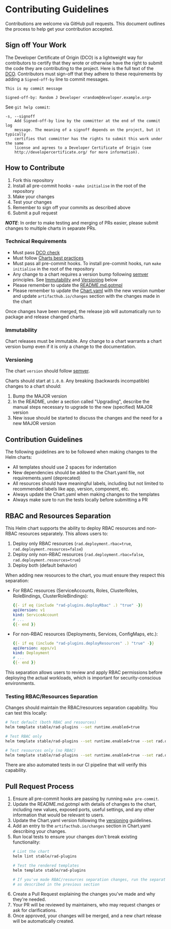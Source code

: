 # Contributing Guidelines

Contributions are welcome via GitHub pull requests. This document outlines the process to help get your contribution accepted.

## Sign off Your Work

The Developer Certificate of Origin (DCO) is a lightweight way for contributors to certify that they wrote or otherwise have the right to submit the code they are contributing to the project. Here is the full text of the [DCO](http://developercertificate.org/). Contributors must sign-off that they adhere to these requirements by adding a `Signed-off-by` line to commit messages.

```text
This is my commit message

Signed-off-by: Random J Developer <random@developer.example.org>
```

See `git help commit`:

```text
-s, --signoff
    Add Signed-off-by line by the committer at the end of the commit log
    message. The meaning of a signoff depends on the project, but it typically
    certifies that committer has the rights to submit this work under the same
    license and agrees to a Developer Certificate of Origin (see
    http://developercertificate.org/ for more information).
```

## How to Contribute

1. Fork this repository
2. Install all pre-commit hooks - `make initialise` in the root of the repository
3. Make your changes
4. Test your changes
5. Remember to sign off your commits as described above
6. Submit a pull request

***NOTE***: In order to make testing and merging of PRs easier, please submit changes to multiple charts in separate PRs.

### Technical Requirements

* Must pass [DCO check](#sign-off-your-work)
* Must follow [Charts best practices](https://helm.sh/docs/topics/chart_best_practices/)
* Must pass all pre-commit hooks. To install pre-commit hooks, run `make initialise` in the root of the repository
* Any change to a chart requires a version bump following [semver](https://semver.org/) principles. See [Immutability](#immutability) and [Versioning](#versioning) below
* Please remember to update the [README.md.gotmpl](./stable/rad-plugins/README.md.gotmpl)
* Please remember to update the [Chart.yaml](./stable/rad-plugins/Chart.yaml) with the new version number and update `artifacthub.io/changes` section with the changes made in the chart

Once changes have been merged, the release job will automatically run to package and release changed charts.

### Immutability

Chart releases must be immutable. Any change to a chart warrants a chart version bump even if it is only a change to the documentation.

### Versioning

The chart `version` should follow [semver](https://semver.org/).

Charts should start at `1.0.0`. Any breaking (backwards incompatible) changes to a chart should:

1. Bump the MAJOR version
2. In the README, under a section called "Upgrading", describe the manual steps necessary to upgrade to the new (specified) MAJOR version
3. New issue should be started to discuss the changes and the need for a new MAJOR version

## Contribution Guidelines

The following guidelines are to be followed when making changes to the Helm charts:

* All templates should use 2 spaces for indentation
* New dependencies should be added to the Chart.yaml file, not requirements.yaml (deprecated)
* All resources should have meaningful labels, including but not limited to recommended labels like app, version, component, etc.
* Always update the Chart.yaml when making changes to the templates
* Always make sure to run the tests locally before submitting a PR

## RBAC and Resources Separation

This Helm chart supports the ability to deploy RBAC resources and non-RBAC resources separately. This allows users to:

1. Deploy only RBAC resources (`rad.deployment.rbac=true`, `rad.deployment.resources=false`)
2. Deploy only non-RBAC resources (`rad.deployment.rbac=false`, `rad.deployment.resources=true`)
3. Deploy both (default behavior)

When adding new resources to the chart, you must ensure they respect this separation:

* For RBAC resources (ServiceAccounts, Roles, ClusterRoles, RoleBindings, ClusterRoleBindings):
  ```yaml
  {{- if eq (include "rad-plugins.deployRbac" .) "true" -}}
  apiVersion: v1
  kind: ServiceAccount
  # ...
  {{- end }}
  ```

* For non-RBAC resources (Deployments, Services, ConfigMaps, etc.):
  ```yaml
  {{- if eq (include "rad-plugins.deployResources" .) "true" -}}
  apiVersion: apps/v1
  kind: Deployment
  # ...
  {{- end }}
  ```

This separation allows users to review and apply RBAC permissions before deploying the actual workloads, which is important for security-conscious environments.

### Testing RBAC/Resources Separation

Changes should maintain the RBAC/resources separation capability. You can test this locally:

```bash
# Test default (both RBAC and resources)
helm template stable/rad-plugins --set runtime.enabled=true

# Test RBAC only
helm template stable/rad-plugins --set runtime.enabled=true --set rad.deployment.resources=false

# Test resources only (no RBAC)
helm template stable/rad-plugins --set runtime.enabled=true --set rad.deployment.rbac=false
```

There are also automated tests in our CI pipeline that will verify this capability.

## Pull Request Process

1. Ensure all pre-commit hooks are passing by running `make pre-commit`.
2. Update the README.md.gotmpl with details of changes to the chart, including new values, exposed ports, useful settings, and any other information that would be relevant to users.
3. Update the Chart.yaml version following the [versioning](#versioning) guidelines.
4. Add an entry to the `artifacthub.io/changes` section in Chart.yaml describing your changes.
5. Run local tests to ensure your changes don't break existing functionality:
   ```bash
   # Lint the chart
   helm lint stable/rad-plugins

   # Test the rendered templates
   helm template stable/rad-plugins

   # If you've made RBAC/resources separation changes, run the separation tests
   # as described in the previous section
   ```
6. Create a Pull Request explaining the changes you've made and why they're needed.
7. Your PR will be reviewed by maintainers, who may request changes or ask for clarifications.
8. Once approved, your changes will be merged, and a new chart release will be automatically created.
